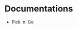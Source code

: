 # Documentations

- [Pick 'n' Go](https://github.com/peedroca/documentations/blob/master/Pick%20'n'%20Go/home.md#pick-n-go)
